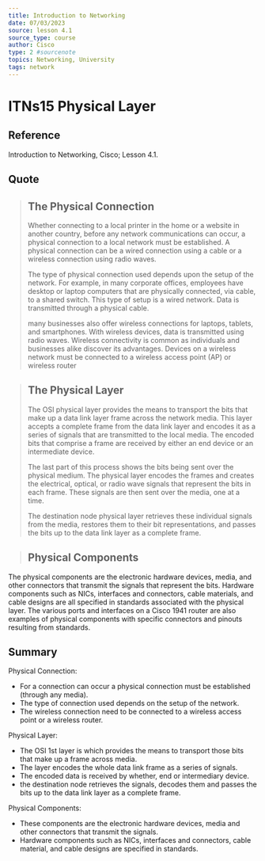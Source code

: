 ```yaml
---
title: Introduction to Networking
date: 07/03/2023
source: lesson 4.1
source_type: course
author: Cisco
type: 2 #sourcenote
topics: Networking, University
tags: network
---
```

# ITNs15 Physical Layer

## **Reference**
Introduction to Networking, Cisco; Lesson 4.1.

## **Quote**
> ## The Physical Connection
> Whether connecting to a local printer in the home or a website in another country, before any network communications can occur, a physical connection to a local network must be established. A physical connection can be a wired connection using a cable or a wireless connection using radio waves.
> 
> The type of physical connection used depends upon the setup of the network. For example, in many corporate offices, employees have desktop or laptop computers that are physically connected, via cable, to a shared switch. This type of setup is a wired network. Data is transmitted through a physical cable.
> 
> many businesses also offer wireless connections for laptops, tablets, and smartphones. With wireless devices, data is transmitted using radio waves. Wireless connectivity is common as individuals and businesses alike discover its advantages. Devices on a wireless network must be connected to a wireless access point (AP) or wireless router

> ## The Physical Layer
> The OSI physical layer provides the means to transport the bits that make up a data link layer frame across the network media. This layer accepts a complete frame from the data link layer and encodes it as a series of signals that are transmitted to the local media. The encoded bits that comprise a frame are received by either an end device or an intermediate device.
> 
> The last part of this process shows the bits being sent over the physical medium. The physical layer encodes the frames and creates the electrical, optical, or radio wave signals that represent the bits in each frame. These signals are then sent over the media, one at a time.
> 
> The destination node physical layer retrieves these individual signals from the media, restores them to their bit representations, and passes the bits up to the data link layer as a complete frame.

> ## Physical Components
The physical components are the electronic hardware devices, media, and other connectors that transmit the signals that represent the bits. Hardware components such as NICs, interfaces and connectors, cable materials, and cable designs are all specified in standards associated with the physical layer. The various ports and interfaces on a Cisco 1941 router are also examples of physical components with specific connectors and pinouts resulting from standards.

## **Summary**
Physical Connection:
- For a connection can occur a physical connection must be established (through any media).
- The type of connection used depends on the setup of the network.
- The wireless connection need to be connected to a wireless access point or a wireless router.

Physical Layer:
- The OSI 1st layer is which provides the means to transport those bits that make up a frame across media.
- The layer encodes the whole data link frame as a series of signals.
- The encoded data is received by whether, end or intermediary device.
- the destination node retrieves the signals, decodes them and passes the bits up to the data link layer as a complete frame.

Physical Components:
- These components are the electronic hardware devices, media and other connectors that transmit the signals.
- Hardware components such as NICs, interfaces and connectors, cable material, and cable designs are specified in standards.